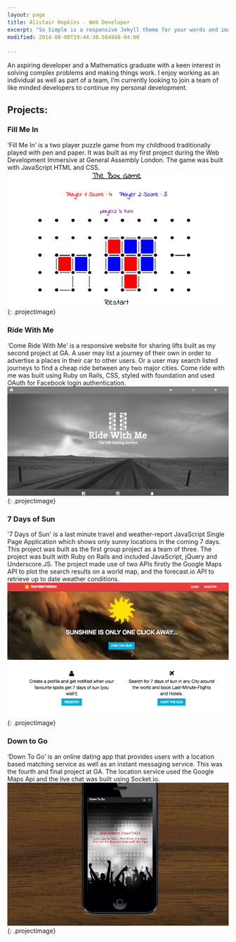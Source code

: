 ```yaml
---
layout: page
title: Alistair Hopkins - Web Developer
excerpt: "So Simple is a responsive Jekyll theme for your words and images."
modified: 2014-08-08T19:44:38.564948-04:00

---
```


An aspiring developer and a Mathematics graduate with a keen interest in solving complex problems and making things work. I enjoy working as an individual as well as part of a team, I’m currently looking to join a team of like minded developers to continue my personal development.

## Projects:

### Fill Me In
‘Fill Me In’ is a two player puzzle game from my childhood traditionally played with pen and paper. It was built as my first project during the Web Development Immersive at General Assembly London. The game was built with JavaScript HTML and CSS.
![GitHub Logo](/images/fillmein.png){: .projectimage}

### Ride With Me
‘Come Ride With Me’ is a responsive website for sharing lifts built as my second project at GA. A user may list a journey of their own in order to advertise a places in their car to other users. Or a user may search listed journeys to find a cheap ride between any two major cities. Come ride with me was built using Ruby on Rails, CSS, styled with foundation and used OAuth for Facebook login authentication.
![GitHub Logo](/images/ridewithme.png){: .projectimage}


### 7 Days of Sun
'7 Days of Sun' is a last minute travel and weather-report JavaScript Single Page Application which shows only sunny locations in the coming 7 days. This project was built as the first group project as a team of three. The project was built with Ruby on Rails and included JavaScript, jQuery and Underscore.JS. The project made use of two APIs firstly the Google Maps API to plot the search results on a world map, and the forecast.io API to retrieve up to date weather conditions.
![GitHub Logo](/images/7days.png){: .projectimage}


### Down to Go
‘Down To Go’ is an online dating app that provides users with a location based matching service as well as an instant messaging service. This was the fourth and final project at GA. The location service used the Google Maps Api and the live chat was built using Socket.io.
![GitHub Logo](/images/downtogo.png){: .projectimage}

[^1]: Example: *domain.com/category-name/post-title*